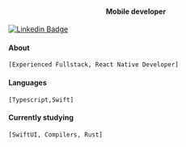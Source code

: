 <h4 align="center">Mobile developer</h4>

   [![Linkedin Badge](https://img.shields.io/badge/-@josymarss-black?style=flat-square&labelColor=white&logo=linkedin&logoColor=black&link=https://www.linkedin.com/in/josemar-silva-550b38124/)](https://www.linkedin.com/in/josemar-silva-550b38124/) 

#### About
   `[Experienced Fullstack, React Native Developer]`

#### Languages
   `[Typescript,Swift]`

#### Currently studying
   `[SwiftUI, Compilers, Rust]`

    
